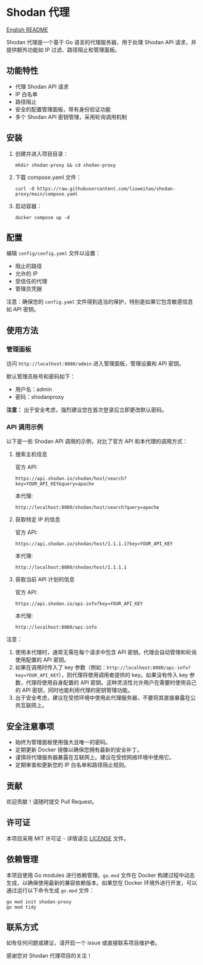 # Shodan 代理

[English README](README.md)

Shodan 代理是一个基于 Go 语言的代理服务器，用于处理 Shodan API 请求，并提供额外功能如 IP 过滤、路径阻止和管理面板。

## 功能特性

- 代理 Shodan API 请求
- IP 白名单
- 路径阻止
- 安全的配置管理面板，带有身份验证功能
- 多个 Shodan API 密钥管理，采用轮询调用机制

## 安装

1. 创建并进入项目目录：
   ```
   mkdir shodan-proxy && cd shodan-proxy
   ```
2. 下载 compose.yaml 文件：
   ```
   curl -O https://raw.githubusercontent.com/liuweitao/shodan-proxy/main/compose.yaml
   ```
3. 启动容器：
   ```
   docker compose up -d
   ```

## 配置

编辑 `config/config.yaml` 文件以设置：

- 阻止的路径
- 允许的 IP
- 受信任的代理
- 管理员凭据

注意：确保您的 `config.yaml` 文件得到适当的保护，特别是如果它包含敏感信息如 API 密钥。

## 使用方法

### 管理面板

访问 `http://localhost:8080/admin` 进入管理面板，管理设置和 API 密钥。

默认管理员账号和密码如下：
- 用户名：admin
- 密码：shodanproxy

**注意：** 出于安全考虑，强烈建议您在首次登录后立即更改默认密码。

### API 调用示例

以下是一些 Shodan API 调用的示例，对比了官方 API 和本代理的调用方式：

1. 搜索主机信息

   官方 API:
   ```
   https://api.shodan.io/shodan/host/search?key=YOUR_API_KEY&query=apache
   ```

   本代理:
   ```
   http://localhost:8080/shodan/host/search?query=apache
   ```

2. 获取特定 IP 的信息

   官方 API:
   ```
   https://api.shodan.io/shodan/host/1.1.1.1?key=YOUR_API_KEY
   ```

   本代理:
   ```
   http://localhost:8080/shodan/host/1.1.1.1
   ```

3. 获取当前 API 计划的信息

   官方 API:
   ```
   https://api.shodan.io/api-info?key=YOUR_API_KEY
   ```

   本代理:
   ```
   http://localhost:8080/api-info
   ```

注意：
1. 使用本代理时，通常无需在每个请求中包含 API 密钥。代理会自动管理和轮询使用配置的 API 密钥。
2. 如果在调用时传入了 key 参数（例如：`http://localhost:8080/api-info?key=YOUR_API_KEY`），则代理将使用调用者提供的 key。如果没有传入 key 参数，代理将使用自身配置的 API 密钥。这种灵活性允许用户在需要时使用自己的 API 密钥，同时也能利用代理的密钥管理功能。
3. 出于安全考虑，建议在受控环境中使用此代理服务器，不要将其直接暴露在公共互联网上。

## 安全注意事项

- 始终为管理面板使用强大且唯一的密码。
- 定期更新 Docker 镜像以确保您拥有最新的安全补丁。
- 谨慎将代理服务器暴露在互联网上。建议在受控网络环境中使用它。
- 定期审查和更新您的 IP 白名单和路径阻止规则。

## 贡献

欢迎贡献！请随时提交 Pull Request。

## 许可证

本项目采用 MIT 许可证 - 详情请见 [LICENSE](LICENSE) 文件。

## 依赖管理

本项目使用 Go modules 进行依赖管理。`go.mod` 文件在 Docker 构建过程中动态生成，以确保使用最新的兼容依赖版本。如果您在 Docker 环境外进行开发，可以通过运行以下命令生成 `go.mod` 文件：

```
go mod init shodan-proxy
go mod tidy
```

## 联系方式

如有任何问题或建议，请开启一个 issue 或直接联系项目维护者。

感谢您对 Shodan 代理项目的关注！